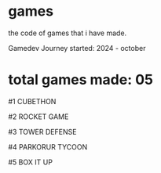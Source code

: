 # games
the code of games that i have made.

Gamedev Journey started: 2024 - october

# total games made: 05  

#1 CUBETHON   

#2 ROCKET GAME    

#3 TOWER DEFENSE     

#4 PARKORUR TYCOON   

#5 BOX IT UP 
